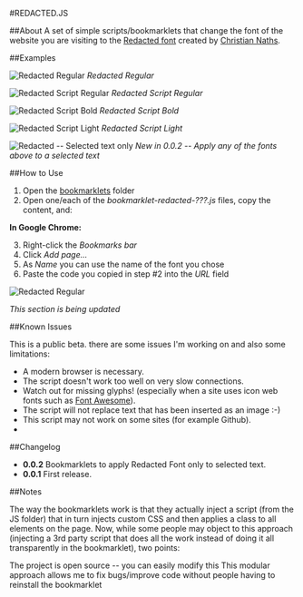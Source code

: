 #REDACTED.JS

##About
A set of simple scripts/bookmarklets that change the font of the website you are visiting to the [Redacted font](https://github.com/christiannaths/Redacted-Font) created by [Christian Naths](https://github.com/christiannaths).

##Examples

![Redacted Regular](https://raw.githubusercontent.com/fourtonfish/redacted.js/master/examples/redacted-regular.png)
*Redacted Regular*

![Redacted Script Regular](https://raw.githubusercontent.com/fourtonfish/redacted.js/master/examples/redacted-script-regular.png)
*Redacted Script Regular*

![Redacted Script Bold](https://raw.githubusercontent.com/fourtonfish/redacted.js/master/examples/redacted-script-bold.png)
*Redacted Script Bold*

![Redacted Script Light](https://raw.githubusercontent.com/fourtonfish/redacted.js/master/examples/redacted-script-light.png)
*Redacted Script Light*

![Redacted -- Selected text only](https://raw.githubusercontent.com/fourtonfish/redacted.js/master/examples/redacted-selected-text.png)
*New in 0.0.2 -- Apply any of the fonts above to a selected text*

##How to Use

1. Open the [bookmarklets](https://github.com/fourtonfish/redacted.js/tree/master/bookmarklets) folder
2. Open one/each of the *bookmarklet-redacted-???.js* files, copy the content, and:

**In Google Chrome:**

3. Right-click the *Bookmarks bar*
4. Click *Add page...*
5. As *Name* you can use the name of the font you chose
6. Paste the code you copied in step #2 into the *URL* field

![Redacted Regular](https://raw.githubusercontent.com/fourtonfish/redacted.js/master/images/installation-chrome.png)


*This section is being updated*


##Known Issues

This is a public beta. there are some issues I'm working on and also some limitations:

* A modern browser is necessary.
* The script doesn't work too well on very slow connections.
* Watch out for missing glyphs! (especially when a site uses icon web fonts such as [Font Awesome](http://fontawesome.io/)).
* The script will not replace text that has been inserted as an image :-)
* This script may not work on some sites (for example Github).
* 

##Changelog

* **0.0.2** Bookmarklets to apply Redacted Font only to selected text.
* **0.0.1** First release.

##Notes


The way the bookmarklets work is that they actually inject a script (from the JS folder) that in turn injects custom CSS and then applies a class to all elements on the page. Now, while some people may object to this approach (injecting a 3rd party script that does all the work instead of doing it all transparently in the bookmarklet), two points:
 
The project is open source -- you can easily modify this
This modular approach allows me to fix bugs/improve code without people having to reinstall the bookmarklet
 
